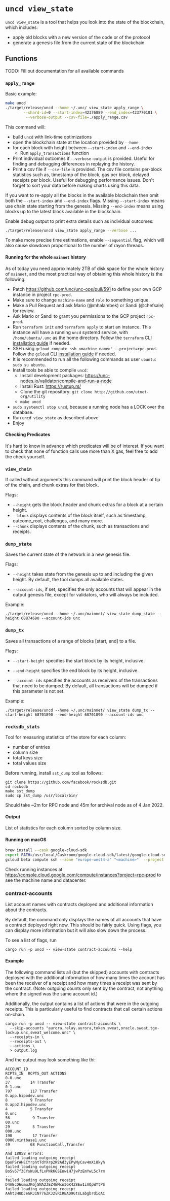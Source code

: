 # `uncd view_state`

`uncd view_state` is a tool that helps you look into the state of the blockchain, which includes:

* apply old blocks with a new version of the code or of the protocol
* generate a genesis file from the current state of the blockchain

## Functions

TODO: Fill out documentation for all available commands

### `apply_range`

Basic example:
```bash
make uncd
./target/release/uncd --home ~/.unc/ view_state apply_range \
        --shard-id=0 --start-index=42376889 --end_index=423770101 \
         --verbose-output --csv-file=./apply_range.csv
```

This command will:
* build `uncd` with link-time optimizations
* open the blockchain state at the location provided by `--home`
* for each block with height between `--start-index` and `--end-index`
  * Run `apply_transactions` function
* Print individual outcomes if `--verbose-output` is provided. Useful for finding and debugging differences in replaying
the history.
* Print a csv file if `--csv-file` is provided. The csv file contains per-block statistics such as, timestamp of the
block, gas per block, delayed receipts per block. Useful for debugging performance issues. Don't forget to sort your
data before making charts using this data.

If you want to re-apply all the blocks in the available blockchain then omit both the `--start-index` and `--end-index`
flags. Missing `--start-index` means use chain state starting from the genesis. Missing `--end-index` means using blocks up to the latest block available in the blockchain.

Enable debug output to print extra details such as individual outcomes:

```bash
./target/release/uncd view_state apply_range --verbose ...
```

To make more precise time estimations, enable `--sequential` flag, which will also cause slowdown proportional to the 
number of rayon threads.

#### Running for the whole `mainnet` history

As of today you need approximately 2TB of disk space for the whole history of `mainnet`, and the most practical way of
obtaining this whole history is the following:

* Patch <https://github.com/unc/unc-ops/pull/591> to define your own GCP instance in project `rpc-prod`.
* Make sure to change `machine-name` and `role` to something unique.
* Make a Pull Request and ask Mario (@mhalambek) or Sandi (@chefsale) for review.
* Ask Mario or Sandi to grant you permissions to the GCP project `rpc-prod`.
* Run `terraform init` and `terraform apply` to start an instance. This instance will have a running `uncd` systemd
  service, with `/home/ubuntu/.unc` as the home directory. Follow the `terraform` CLI
  [installation guide](https://learn.hashicorp.com/tutorials/terraform/install-cli) if needed.
* SSH using `gcloud compute ssh <machine_name>" --project=rpc-prod`. Follow the `gcloud` CLI
  [installation guide](https://cloud.google.com/sdk/docs/install) if needed.
* It is recommended to run all the following commands as user `ubuntu`: `sudo su ubuntu`.
* Install tools be able to compile `uncd`:
  * Install development packages: <https://unc-nodes.io/validator/compile-and-run-a-node>
  * Install Rust: <https://rustup.rs/>
  * Clone the git repository: `git clone http://github.com/utnet-org/utility`
  * `make uncd`
* `sudo systemctl stop uncd`, because a running node has a LOCK over the database.
* Run `uncd view_state` as described above
* Enjoy

#### Checking Predicates

It's hard to know in advance which predicates will be of interest. If you want to check that none of function calls use
more than X gas, feel free to add the check yourself.

### `view_chain`

If called without arguments this command will print the block header of tip of the chain, and chunk extras for that
block.

Flags:

* `--height` gets the block header and chunk extras for a block at a certain height.
* `--block` displays contents of the block itself, such as timestamp, outcome_root, challenges, and many more.
* `--chunk` displays contents of the chunk, such as transactions and receipts.

### `dump_state`

Saves the current state of the network in a new genesis file.

Flags:

* `--height` takes state from the genesis up to and including the given height. By default, the tool dumps all available states.

* `--account-ids`, if set, specifies the only accounts that will appear in the output genesis file, except for validators, who will always be included.

Example:

```shell
./target/release/uncd --home ~/.unc/mainnet/ view_state dump_state --height 68874690 --account-ids unc
```

### `dump_tx`

Saves all transactions of a range of blocks [start, end] to a file.

Flags:

* `--start-height` specifies the start block by its height, inclusive.

* `--end-height` specifies the end block by its height, inclusive.

* `--account-ids` specifies the accounts as receivers of the transactions that need to be dumped. By default, all transactions will be dumped if this parameter is not set.

Example:

```shell
./target/release/uncd --home ~/.unc/mainnet/ view_state dump_tx --start-height 68701890 --end-height 68701890 --account-ids unc
```

### `rocksdb_stats`

Tool for measuring statistics of the store for each column:
- number of entries
- column size
- total keys size
- total values size

Before running, install `sst_dump` tool as follows:

```shell
git clone https://github.com/facebook/rocksdb.git
cd rocksdb
make sst_dump
sudo cp sst_dump /usr/local/bin/
```

Should take ~2m for RPC node and 45m for archival node as of 4 Jan 2022.

#### Output

List of statistics for each column sorted by column size.

#### Running on macOS

```bash
brew install --cask google-cloud-sdk
export PATH=/usr/local/Caskroom/google-cloud-sdk/latest/google-cloud-sdk/bin:$PATH
gcloud beta compute ssh --zone "europe-west4-a" "<machine>"  --project "rpc-prod"
```

Check running instances at <https://console.cloud.google.com/compute/instances?project=rpc-prod> to see the machine
name and datacenter.

### contract-accounts

List account names with contracts deployed and additional information about the
contracts.

By default, the command only displays the names of all accounts that have a
contract deployed right now. This should be fairly quick. Using flags, you can
display more information but it will also slow down the process.

To see a list of flags, run 
```ignore
cargo run -p uncd -- view-state contract-accounts --help
```

#### Example

The following command lists all (but the skipped) accounts with contracts
deployed with the additional information of how many times the account has been
the receiver of a receipt and how many times a receipt was sent by the contract.
(Note: outgoing counts only sent by the contract, not anything where the signed
was the same account id.)

Additionally, the output contains a list of actions that were in the outgoing
receipts. This is particularly useful to find contracts that call certain
actions on-chain.

```ignore
cargo run -p uncd -- view-state contract-accounts \
  --skip-accounts "aurora,relay.aurora,token.sweat,oracle.sweat,tge-lockup.unc,sweat_welcome.unc" \
  --receipts-in \
  --receipts-out \
  --actions \
  > output.log
```

And the output may look something like thi:
```ignore
ACCOUNT_ID                                                         RCPTS_IN  RCPTS_OUT ACTIONS
0-0.unc                                                                 37         14 Transfer
0-1.unc                                                                797        117 Transfer
0.app.hipodev.unc                                                        8          9 Transfer
0.app2.hipodev.unc                                                       4          5 Transfer
0.unc                                                                   56          9 Transfer
00.unc                                                                  29          5 Transfer
000.unc                                                                190         17 Transfer
0000.mintbase1.unc                                                      49         68 FunctionCall,Transfer
...
And 18858 errors:
failed loading outgoing receipt DpoPSrAHECYrpntTdYXrp2W2Ad3yEPyMyCav4mXi8kyh
failed loading outgoing receipt BoSv67f3CYsWu9LfLxPNkKGSEnwiH7jwPzEmYwL5c7rm
...
failed loading outgoing receipt D4AEcD6umuJKGjSNA2JEZ4EMxn3GK4Z8Ew1iAQpWYtPS
failed loading outgoing receipt AAht3HUDJeGRJ1N776ZKJ2vRiRBAD9GtsLabgbrdioAC
```

